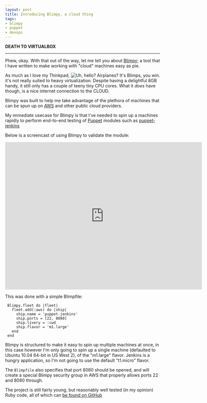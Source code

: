 ```yaml
---
layout: post
title: Introducing Blimpy, a cloud thing
tags:
- blimpy
- puppet
- devops
---
```



**DEATH TO VIRTUALBOX**

---

Phew, okay. With that out of the way, let me tell you about
[Blimpy](https://github.com/rtyler/blimpy#readme); a tool that I have written
to make working with "cloud" machines easy as pie.

<img src="http://strongspace.com/rtyler/public/excelsior.png" align="right"
title="Uh, hello? Airplanes? It's Blimps, you win."/>

As much as I love my Thinkpad, it's not really suited to heavy virtualization.
Despite having a delightful 8GB handy, it still only has a couple of teeny tiny
CPU cores. What it *does* have though, is a nice internet connection to the
CLOUD.

Blimpy was built to help me take advantage of the plethora of machines that can
be spun up on [AWS](http://aws.amazon.com) and other public cloud providers.

My immediate usecase for Blimpy is that I've needed to spin up a machines
rapidly to perform end-to-end testing of
[Puppet](http://puppetlabs.com/puppet/puppet-open-source/) modules such as
[puppet-jenkins](https://github.com/rtyler/puppet-jenkins)


Below is a screencast of using Blimpy to validate the module:

<center><iframe width="640" height="480"
src="https://www.youtube-nocookie.com/embed/ub8V_TbYEE8?rel=0" frameborder="0"
allowfullscreen></iframe></center>

This was done with a simple Blimpfile:

     Blimpy.fleet do |fleet|
       fleet.add(:aws) do |ship|
         ship.name = 'puppet-jenkins'
         ship.ports = [22, 8080]
         ship.livery = :cwd
         ship.flavor = 'm1.large'
       end
     end

Blimpy is structured to make it easy to spin up multiple machines at once, in
this case however I'm only going to spin up a single machine (defaulted to
Ubuntu 10.04 64-bit in US West 2), of the "m1.large" flavor. Jenkins is a
hungry application, so I'm not going to use the default "t1.micro" flavor.

The `Blimpfile` also specifies that port 8080 should be opened, and will create
a special Blimpy security group in AWS that properly allows ports 22 and 8080
through.


The project is still fairly young, but reasonably well tested (in my opinion)
Ruby code, all of which can [be found on
GitHub](https://github.com/rtyler/blimpy#readme)
